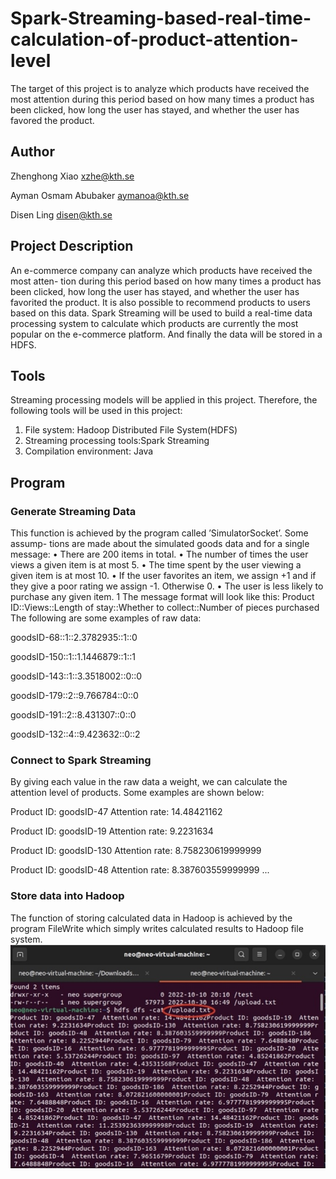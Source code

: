 # Spark-Streaming-based-real-time-calculation-of-product-attention-level
The target of this project is to analyze which products have received the most attention during this period based on how many times a product has been clicked, how long the user has stayed, and whether the user has favored the product.

## Author
Zhenghong Xiao xzhe@kth.se

Ayman Osmam Abubaker aymanoa@kth.se 

Disen Ling disen@kth.se 
## Project Description

An e-commerce company can analyze which products have received the most atten- tion during this period based on how many times a product has been clicked, how long the user has stayed, and whether the user has favorited the product. It is also possible to recommend products to users based on this data. Spark Streaming will be used to build a real-time data processing system to calculate which products are currently the most popular on the e-commerce platform. And finally the data will be stored in a HDFS.
## Tools
Streaming processing models will be applied in this project. Therefore, the following tools will be used in this project:
1. File system: Hadoop Distributed File System(HDFS)
2. Streaming processing tools:Spark Streaming
3. Compilation environment: Java
## Program
### Generate Streaming Data
This function is achieved by the program called ’SimulatorSocket’. Some assump- tions are made about the simulated goods data and for a single message:
• There are 200 items in total.
• The number of times the user views a given item is at most 5.
• The time spent by the user viewing a given item is at most 10.
• If the user favorites an item, we assign +1 and if they give a poor rating we assign -1. Otherwise 0.
• The user is less likely to purchase any given item. 1
The message format will look like this:
Product ID::Views::Length of stay::Whether to collect::Number of pieces purchased The following are some examples of raw data:

goodsID-68::1::2.3782935::1::0

goodsID-150::1::1.1446879::1::1

goodsID-143::1::3.3518002::0::0

goodsID-179::2::9.766784::0::0

goodsID-191::2::8.431307::0::0

goodsID-132::4::9.423632::0::2

### Connect to Spark Streaming
By giving each value in the raw data a weight, we can calculate the attention level of products. Some examples are shown below:

Product ID: goodsID-47 Attention rate: 14.48421162

Product ID: goodsID-19 Attention rate: 9.2231634

Product ID: goodsID-130 Attention rate: 8.758230619999999

Product ID: goodsID-48 Attention rate: 8.387603559999999 ...

### Store data into Hadoop
The function of storing calculated data in Hadoop is achieved by the program FileWrite which simply writes calculated results to Hadoop file system.
![image](https://github.com/NeoForNew/Spark-Streaming-based-real-time-calculation-of-product-attention-level/blob/main/pic/result.jpg)

